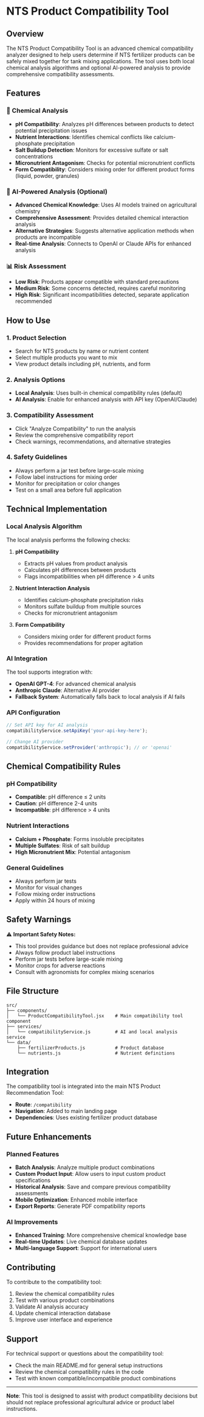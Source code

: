 # NTS Product Compatibility Tool

## Overview

The NTS Product Compatibility Tool is an advanced chemical compatibility analyzer designed to help users determine if NTS fertilizer products can be safely mixed together for tank mixing applications. The tool uses both local chemical analysis algorithms and optional AI-powered analysis to provide comprehensive compatibility assessments.

## Features

### 🔬 Chemical Analysis
- **pH Compatibility**: Analyzes pH differences between products to detect potential precipitation issues
- **Nutrient Interactions**: Identifies chemical conflicts like calcium-phosphate precipitation
- **Salt Buildup Detection**: Monitors for excessive sulfate or salt concentrations
- **Micronutrient Antagonism**: Checks for potential micronutrient conflicts
- **Form Compatibility**: Considers mixing order for different product forms (liquid, powder, granules)

### 🤖 AI-Powered Analysis (Optional)
- **Advanced Chemical Knowledge**: Uses AI models trained on agricultural chemistry
- **Comprehensive Assessment**: Provides detailed chemical interaction analysis
- **Alternative Strategies**: Suggests alternative application methods when products are incompatible
- **Real-time Analysis**: Connects to OpenAI or Claude APIs for enhanced analysis

### 📊 Risk Assessment
- **Low Risk**: Products appear compatible with standard precautions
- **Medium Risk**: Some concerns detected, requires careful monitoring
- **High Risk**: Significant incompatibilities detected, separate application recommended

## How to Use

### 1. Product Selection
- Search for NTS products by name or nutrient content
- Select multiple products you want to mix
- View product details including pH, nutrients, and form

### 2. Analysis Options
- **Local Analysis**: Uses built-in chemical compatibility rules (default)
- **AI Analysis**: Enable for enhanced analysis with API key (OpenAI/Claude)

### 3. Compatibility Assessment
- Click "Analyze Compatibility" to run the analysis
- Review the comprehensive compatibility report
- Check warnings, recommendations, and alternative strategies

### 4. Safety Guidelines
- Always perform a jar test before large-scale mixing
- Follow label instructions for mixing order
- Monitor for precipitation or color changes
- Test on a small area before full application

## Technical Implementation

### Local Analysis Algorithm

The local analysis performs the following checks:

1. **pH Compatibility**
   - Extracts pH values from product analysis
   - Calculates pH differences between products
   - Flags incompatibilities when pH difference > 4 units

2. **Nutrient Interaction Analysis**
   - Identifies calcium-phosphate precipitation risks
   - Monitors sulfate buildup from multiple sources
   - Checks for micronutrient antagonism

3. **Form Compatibility**
   - Considers mixing order for different product forms
   - Provides recommendations for proper agitation

### AI Integration

The tool supports integration with:
- **OpenAI GPT-4**: For advanced chemical analysis
- **Anthropic Claude**: Alternative AI provider
- **Fallback System**: Automatically falls back to local analysis if AI fails

### API Configuration

```javascript
// Set API key for AI analysis
compatibilityService.setApiKey('your-api-key-here');

// Change AI provider
compatibilityService.setProvider('anthropic'); // or 'openai'
```

## Chemical Compatibility Rules

### pH Compatibility
- **Compatible**: pH difference ≤ 2 units
- **Caution**: pH difference 2-4 units
- **Incompatible**: pH difference > 4 units

### Nutrient Interactions
- **Calcium + Phosphate**: Forms insoluble precipitates
- **Multiple Sulfates**: Risk of salt buildup
- **High Micronutrient Mix**: Potential antagonism

### General Guidelines
- Always perform jar tests
- Monitor for visual changes
- Follow mixing order instructions
- Apply within 24 hours of mixing

## Safety Warnings

⚠️ **Important Safety Notes:**
- This tool provides guidance but does not replace professional advice
- Always follow product label instructions
- Perform jar tests before large-scale mixing
- Monitor crops for adverse reactions
- Consult with agronomists for complex mixing scenarios

## File Structure

```
src/
├── components/
│   └── ProductCompatibilityTool.jsx    # Main compatibility tool component
├── services/
│   └── compatibilityService.js         # AI and local analysis service
└── data/
    ├── fertilizerProducts.js           # Product database
    └── nutrients.js                    # Nutrient definitions
```

## Integration

The compatibility tool is integrated into the main NTS Product Recommendation Tool:

- **Route**: `/compatibility`
- **Navigation**: Added to main landing page
- **Dependencies**: Uses existing fertilizer product database

## Future Enhancements

### Planned Features
- **Batch Analysis**: Analyze multiple product combinations
- **Custom Product Input**: Allow users to input custom product specifications
- **Historical Analysis**: Save and compare previous compatibility assessments
- **Mobile Optimization**: Enhanced mobile interface
- **Export Reports**: Generate PDF compatibility reports

### AI Improvements
- **Enhanced Training**: More comprehensive chemical knowledge base
- **Real-time Updates**: Live chemical database updates
- **Multi-language Support**: Support for international users

## Contributing

To contribute to the compatibility tool:

1. Review the chemical compatibility rules
2. Test with various product combinations
3. Validate AI analysis accuracy
4. Update chemical interaction database
5. Improve user interface and experience

## Support

For technical support or questions about the compatibility tool:
- Check the main README.md for general setup instructions
- Review the chemical compatibility rules in the code
- Test with known compatible/incompatible product combinations

---

**Note**: This tool is designed to assist with product compatibility decisions but should not replace professional agricultural advice or product label instructions. 